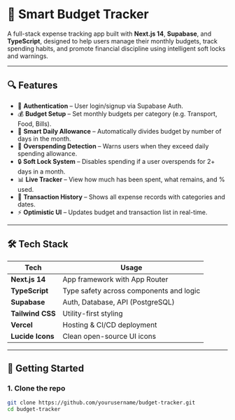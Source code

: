 # 💸 Smart Budget Tracker

A full-stack expense tracking app built with **Next.js 14**, **Supabase**, and **TypeScript**, designed to help users manage their monthly budgets, track spending habits, and promote financial discipline using intelligent soft locks and warnings.

---

## 🔍 Features

- 🔐 **Authentication** – User login/signup via Supabase Auth.
- 💰 **Budget Setup** – Set monthly budgets per category (e.g. Transport, Food, Bills).
- 📆 **Smart Daily Allowance** – Automatically divides budget by number of days in the month.
- 🚨 **Overspending Detection** – Warns users when they exceed daily spending allowance.
- 🔒 **Soft Lock System** – Disables spending if a user overspends for 2+ days in a month.
- 📊 **Live Tracker** – View how much has been spent, what remains, and % used.
- 📁 **Transaction History** – Shows all expense records with categories and dates.
- ⚡ **Optimistic UI** – Updates budget and transaction list in real-time.

---

## 🛠️ Tech Stack

| Tech            | Usage                                      |
|-----------------|---------------------------------------------|
| **Next.js 14**  | App framework with App Router               |
| **TypeScript**  | Type safety across components and logic     |
| **Supabase**    | Auth, Database, API (PostgreSQL)            |
| **Tailwind CSS**| Utility-first styling                       |
| **Vercel**      | Hosting & CI/CD deployment                  |
| **Lucide Icons**| Clean open-source UI icons                  |

---

## 🚀 Getting Started

### 1. Clone the repo

```bash
git clone https://github.com/yourusername/budget-tracker.git
cd budget-tracker
